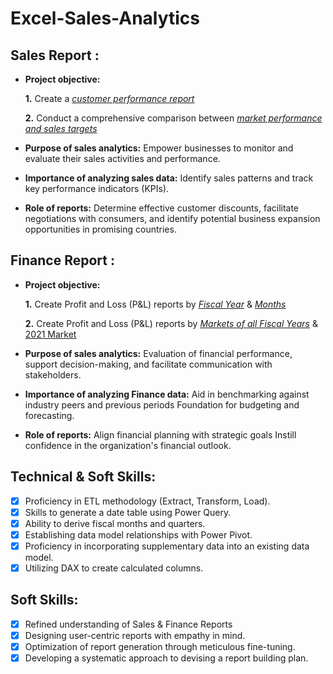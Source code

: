 # Excel-Sales-Analytics

## Sales Report :


- **Project objective:** 

    **1.** Create a _[customer performance report](https://github.com/azharahmedsyed09/Excel-Sales-Analytics/blob/main/Customer%20Net%20Performance%20Sales.pdf)_ 

    **2.** Conduct a comprehensive comparison between _[market performance and sales targets](https://github.com/azharahmedsyed09/Excel-Sales-Analytics/blob/main/Market%20Performance%20vs%20Target.pdf)_

- **Purpose of sales analytics:** Empower businesses to monitor and evaluate their sales activities and performance.

- **Importance of analyzing sales data:** Identify sales patterns and track key performance indicators (KPIs).

- **Role of reports:** Determine effective customer discounts, facilitate negotiations with consumers, and identify potential business expansion opportunities in promising countries.


## Finance Report :

- **Project objective:** 

    **1.** Create Profit and Loss (P&L) reports by _[Fiscal Year](https://github.com/azharahmedsyed09/Excel-Sales-Analytics/blob/main/P%26L%20Statement%20by%20Fiscal%20Year.pdf)_ & _[Months](https://github.com/azharahmedsyed09/Excel-Sales-Analytics/blob/main/P%26L%20Statement%20by%20Months.pdf)_ 

   **2.** Create Profit and Loss (P&L) reports by _[Markets of all Fiscal Years](https://github.com/azharahmedsyed09/Excel-Sales-Analytics/blob/main/P%20%26%20L%20By%20country%20all%20years.pdf)_ &  [2021 Market](https://github.com/azharahmedsyed09/Excel-Sales-Analytics/blob/main/P%26L%20Statement%20by%20Markets.pdf)

- **Purpose of sales analytics:** Evaluation of financial performance, support decision-making, and facilitate communication with stakeholders.

- **Importance of analyzing Finance data:** Aid in benchmarking against industry peers and previous periods Foundation for budgeting and forecasting.

- **Role of reports:** Align financial planning with strategic goals Instill confidence in the organization's financial outlook.


## Technical & Soft Skills:
- [x]	Proficiency in ETL methodology (Extract, Transform, Load).
- [x]	Skills to generate a date table using Power Query.
- [x]	Ability to derive fiscal months and quarters.
- [x]	Establishing data model relationships with Power Pivot.
- [x]	Proficiency in incorporating supplementary data into an existing data model.
- [x]	Utilizing DAX to create calculated columns.

## Soft Skills:
- [x]	Refined understanding of Sales & Finance Reports
- [x]	Designing user-centric reports with empathy in mind.
- [x]	Optimization of report generation through meticulous fine-tuning.
- [x]	Developing a systematic approach to devising a report building plan.

